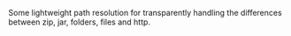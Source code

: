 Some lightweight path resolution for transparently handling the differences between zip, jar, folders, files and http.
